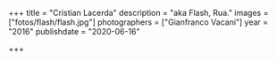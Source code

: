 +++
title = "Cristian Lacerda"
description = "aka Flash, Rua."
images = ["fotos/flash/flash.jpg"]
photographers = ["Gianfranco Vacani"]
year = "2016"
publishdate = "2020-06-16"

+++
